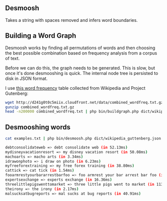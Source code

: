 Desmoosh
--------

Takes a string with spaces removed and infers word boundaries.

Building a Word Graph
---------------------

Desmoosh works by finding all permutations of words and then choosing the best
possible combination based on frequency analysis from a corpus of text.

Before we can do this, the graph needs to be generated. This is slow, but once
it's done desmooshing is quick. The internal node tree is persisted to disk in JSON format.

I use [this word frequency](http://www.monlp.com/2012/04/16/calculating-word-and-n-gram-statistics-from-a-wikipedia-corpora/) table collected from Wikipedia and Project Gutenberg:

```bash
wget http://d241g0t0c5miix.cloudfront.net/data/combined_wordfreq.txt.gz
gunzip combined_wordfreq.txt.gz
head -n200000 combined_wordfreq.txt | php bin/buildgraph.php dict/wikipedia_guttenberg.json
```

Desmooshing words
-----------------

```bash
cat examples.txt | php bin/desmoosh.php dict/wikipedia_guttenberg.json

debtconsolidateweb => debt consolidate web (in 52.13ms)
mydisneyvacationresort => my disney vacation resort (in 50.08ms)
machoarts => macho arts (in 3.34ms)
idrawonphoto => i draw on photo (in 6.23ms)
myfreeforextraining => my free forex training (in 38.80ms)
cattick => cat tick (in 1.54ms)
fooarmrestyourbararrestbarfoo => foo armrest your bar arrest bar foo (in 958.03ms)
expertsexchange => experts exchange (in 16.36ms)
threelittlepigswenttomarket => three little pigs went to market (in 1133.91ms)
theirony => the irony (in 2.17ms)
malsucksatbugreports => mal sucks at bug reports (in 40.91ms)
```

